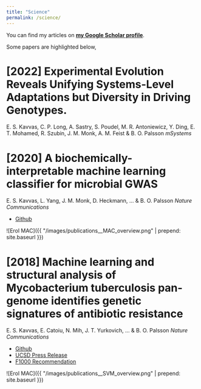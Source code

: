 ```yaml
---
title: "Science"
permalink: /science/
---
```


<!-- ---
title: "Publications"
permalink: /publications/
author_profile: true
--- -->

You can find my articles on [**my Google Scholar profile**](https://scholar.google.com/citations?user=7kVg1RMAAAAJ&hl=en).

Some papers are highlighted below,

# [**2022**] Experimental Evolution Reveals Unifying Systems-Level Adaptations but Diversity in Driving Genotypes. 
E. S. Kavvas, C. P. Long, A. Sastry, S. Poudel, M. R. Antoniewicz, Y. Ding, E. T. Mohamed, R. Szubin, J. M. Monk, A. M. Feist & B. O. Palsson _mSystems_ 

# [**2020**] A biochemically-interpretable machine learning classifier for microbial GWAS  
E. S. Kavvas, L. Yang, J. M. Monk, D. Heckmann, … & B. O. Palsson _Nature Communications_ 
- [Github](https://github.com/erolkavvas/metabolic-allele-classifiers)

![Erol MAC]({{ "/images/publications__MAC_overview.png" | prepend: site.baseurl }})

# [**2018**] Machine learning and structural analysis of Mycobacterium tuberculosis pan-genome identifies genetic signatures of antibiotic resistance 
E. S. Kavvas, E. Catoiu, N. Mih, J. T. Yurkovich, … & B. O. Palsson _Nature Communications_ 
- [Github](https://github.com/erolkavvas/microbial_AMR_ML)
- [UCSD Press Release](https://today.ucsd.edu/story/machine_learning_identifies_antibiotic_resistance_genes_in_tuberculosis_causing_bacteria)
- [F1000 Recommendation](https://archive.connect.h1.co/article/734245483/)

![Erol MAC]({{ "/images/publications__SVM_overview.png" | prepend: site.baseurl }})

